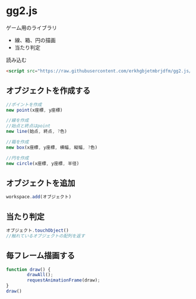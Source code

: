 # gg2.js

ゲーム用のライブラリ
* 線、箱、円の描画
* 当たり判定

読み込む
```html
<script src="https://raw.githubusercontent.com/erkhgbjetmbrjdfm/gg2.js/refs/heads/main/gg2.js"></script>
```

## オブジェクトを作成する

```javascript
//ポイントを作成
new point(x座標, y座標)

//線を作成
//始点と終点はpoint
new line(始点, 終点, ?色)

//箱を作成
new box(x座標, y座標, 横幅, 縦幅, ?色)

//円を作成
new circle(x座標, y座標, 半径)
```

## オブジェクトを追加

```javascript
workspace.add(オブジェクト)
```

## 当たり判定
```javascript
オブジェクト.touchObject()
//触れているオブジェクトの配列を返す
```

## 毎フレーム描画する

```javascript
function draw() {
        drawAll();
        requestAnimationFrame(draw);
}
draw()
```
